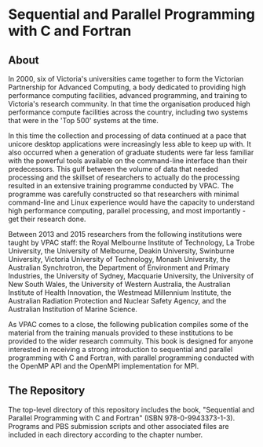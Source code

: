 # Sequential and Parallel Programming with C and Fortran

## About

In 2000, six of Victoria's universities came together to form the Victorian Partnership for Advanced Computing, a body dedicated to providing high performance computing facilities, advanced programming, and training to Victoria's research community. In that time the organisation produced high performance compute facilities across the country, including two systems that were in the 'Top 500' systems at the time.

In this time the collection and processing of data continued at a pace that unicore desktop applications were increasingly less able to keep up with. It also occurred when a generation of graduate students were far less familiar with the powerful tools available on the command-line interface than their predecessors. This gulf between the volume of data that needed processing and the skillset of researchers to actually do the processing resulted in an extensive training programme conducted by VPAC. The programme was carefully constructed so that researchers with minimal command-line and Linux experience would have the capacity to understand high performance computing, parallel processing, and most importantly - get their research done. 

Between 2013 and 2015 researchers from the following institutions were taught by VPAC staff: the Royal Melbourne Institute of Technology, La Trobe University, the University of Melbourne, Deakin University, Swinburne University, Victoria University of Technology, Monash University, the Australian Synchrotron, the Department of Environment and Primary Industries, the University of Sydney, Macquarie University, the University of New South Wales, the University of Western Australia, the Australian Institute of Health Innovation, the Westmead Millennium Institute, the Australian Radiation Protection and Nuclear Safety Agency, and the Australian Institution of Marine Science. 

As VPAC comes to a close, the following publication compiles some of the material from the training manuals provided to these institutions to be provided to the wider research commuity. This book is designed for anyone interested in receiving a strong introduction to sequential and parallel programming with C and Fortran, with parallel programming conducted with the OpenMP API and the OpenMPI implementation for MPI.

## The Repository

The top-level directory of this repository includes the book, "Sequential and Parallel Programming with C and Fortran" (ISBN 978-0-9943373-1-3). Programs and PBS submission scripts and other associated files are included in each directory according to the chapter number.
